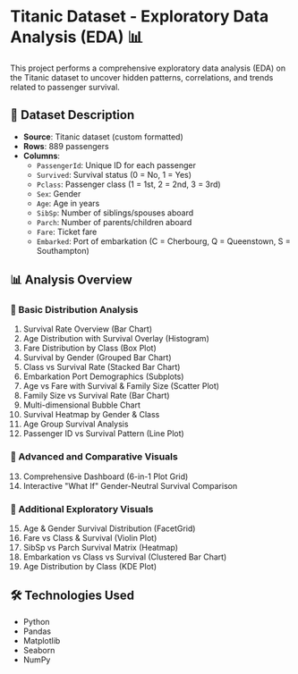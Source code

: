 # Titanic Dataset - Exploratory Data Analysis (EDA) 📊

This project performs a comprehensive exploratory data analysis (EDA) on the Titanic dataset to uncover hidden patterns, correlations, and trends related to passenger survival.

## 📁 Dataset Description

- **Source**: Titanic dataset (custom formatted)
- **Rows**: 889 passengers
- **Columns**:
  - `PassengerId`: Unique ID for each passenger
  - `Survived`: Survival status (0 = No, 1 = Yes)
  - `Pclass`: Passenger class (1 = 1st, 2 = 2nd, 3 = 3rd)
  - `Sex`: Gender
  - `Age`: Age in years
  - `SibSp`: Number of siblings/spouses aboard
  - `Parch`: Number of parents/children aboard
  - `Fare`: Ticket fare
  - `Embarked`: Port of embarkation (C = Cherbourg, Q = Queenstown, S = Southampton)

## 📊 Analysis Overview

### 🔹 Basic Distribution Analysis
1. Survival Rate Overview (Bar Chart)
2. Age Distribution with Survival Overlay (Histogram)
3. Fare Distribution by Class (Box Plot)
4. Survival by Gender (Grouped Bar Chart)
5. Class vs Survival Rate (Stacked Bar Chart)
6. Embarkation Port Demographics (Subplots)
7. Age vs Fare with Survival & Family Size (Scatter Plot)
8. Family Size vs Survival Rate (Bar Chart)
9. Multi-dimensional Bubble Chart
10. Survival Heatmap by Gender & Class
11. Age Group Survival Analysis
12. Passenger ID vs Survival Pattern (Line Plot)

### 🔹 Advanced and Comparative Visuals
13. Comprehensive Dashboard (6-in-1 Plot Grid)
14. Interactive "What If" Gender-Neutral Survival Comparison

### 🔹 Additional Exploratory Visuals
15. Age & Gender Survival Distribution (FacetGrid)
16. Fare vs Class & Survival (Violin Plot)
17. SibSp vs Parch Survival Matrix (Heatmap)
18. Embarkation vs Class vs Survival (Clustered Bar Chart)
19. Age Distribution by Class (KDE Plot)

## 🛠️ Technologies Used

- Python
- Pandas
- Matplotlib
- Seaborn
- NumPy


